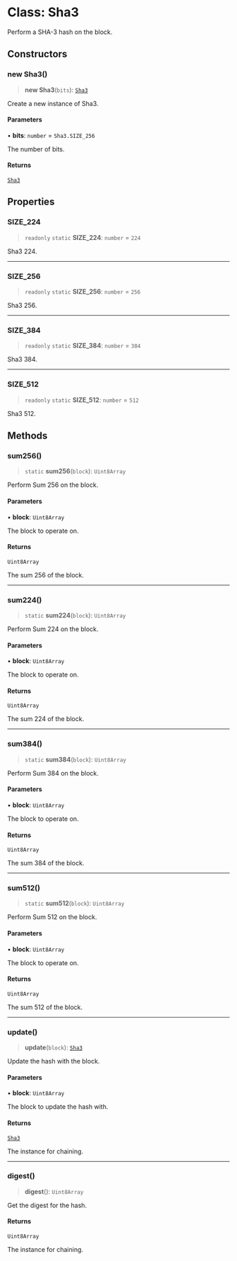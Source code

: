 # Class: Sha3

Perform a SHA-3 hash on the block.

## Constructors

### new Sha3()

> **new Sha3**(`bits`): [`Sha3`](Sha3.md)

Create a new instance of Sha3.

#### Parameters

• **bits**: `number` = `Sha3.SIZE_256`

The number of bits.

#### Returns

[`Sha3`](Sha3.md)

## Properties

### SIZE\_224

> `readonly` `static` **SIZE\_224**: `number` = `224`

Sha3 224.

***

### SIZE\_256

> `readonly` `static` **SIZE\_256**: `number` = `256`

Sha3 256.

***

### SIZE\_384

> `readonly` `static` **SIZE\_384**: `number` = `384`

Sha3 384.

***

### SIZE\_512

> `readonly` `static` **SIZE\_512**: `number` = `512`

Sha3 512.

## Methods

### sum256()

> `static` **sum256**(`block`): `Uint8Array`

Perform Sum 256 on the block.

#### Parameters

• **block**: `Uint8Array`

The block to operate on.

#### Returns

`Uint8Array`

The sum 256 of the block.

***

### sum224()

> `static` **sum224**(`block`): `Uint8Array`

Perform Sum 224 on the block.

#### Parameters

• **block**: `Uint8Array`

The block to operate on.

#### Returns

`Uint8Array`

The sum 224 of the block.

***

### sum384()

> `static` **sum384**(`block`): `Uint8Array`

Perform Sum 384 on the block.

#### Parameters

• **block**: `Uint8Array`

The block to operate on.

#### Returns

`Uint8Array`

The sum 384 of the block.

***

### sum512()

> `static` **sum512**(`block`): `Uint8Array`

Perform Sum 512 on the block.

#### Parameters

• **block**: `Uint8Array`

The block to operate on.

#### Returns

`Uint8Array`

The sum 512 of the block.

***

### update()

> **update**(`block`): [`Sha3`](Sha3.md)

Update the hash with the block.

#### Parameters

• **block**: `Uint8Array`

The block to update the hash with.

#### Returns

[`Sha3`](Sha3.md)

The instance for chaining.

***

### digest()

> **digest**(): `Uint8Array`

Get the digest for the hash.

#### Returns

`Uint8Array`

The instance for chaining.
